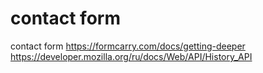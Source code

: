 # contact form
contact form
https://formcarry.com/docs/getting-deeper
https://developer.mozilla.org/ru/docs/Web/API/History_API
